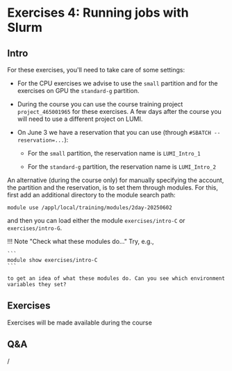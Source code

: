 # Exercises 4: Running jobs with Slurm

## Intro

For these exercises, you'll need to take care of some settings:

-   For the CPU exercises we advise to use the `small` partition and for the 
    exercises on GPU the `standard-g` partition.

-   During the course you can use the course training project `project_465001965`
    for these exercises. A few days after the course you will need to use a different project
    on LUMI. 

-   On June 3 we have a reservation that you can use (through `#SBATCH --reservation=...`):
  
    -   For the `small` partition, the reservation name is `LUMI_Intro_1`

    -   For the `standard-g` partition, the reservation name is `LUMI_Intro_2`

An alternative (during the course only) for manually specifying 
the account, the partition and the reservation, is to set
them through modules. For this, first add an additional directory to the module search path:

```
module use /appl/local/training/modules/2day-20250602
```

and then you can load either the module `exercises/intro-C` or `exercises/intro-G`.

!!! Note "Check what these modules do..."
    Try, e.g., 

    ```
    module show exercises/intro-C
    ```

    to get an idea of what these modules do. Can you see which environment variables they set?


## Exercises

Exercises will be made available during the course 

<!-- 
-   Start with the [exercises on "Slurm on LUMI"](E201-Slurm.md)

    You may want to postpone the advanced exercise a bit as that one takes a lot of time.

-   Proceed with the [exercises on "Process and Thread Distribution and Binding"](E202-Binding.md)
-->


## Q&A

/
